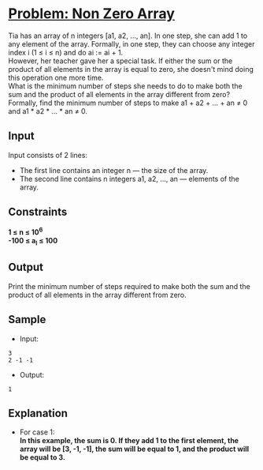 # [Problem: Non Zero Array]([https://my.newtonschool.co/playground/code/0vzuohqzxi2n](https://my.newtonschool.co/playground/code/tugd932i8ek9))

Tia has an array of n integers [a1, a2, …, an]. In one step, she can add 1 to any element of the array. Formally, in one step, they can choose any integer index i (1 ≤ i ≤ n) and do ai := ai + 1.<br>
However, her teacher gave her a special task. If either the sum or the product of all elements in the array is equal to zero, she doesn't mind doing this operation one more time.<br>
What is the minimum number of steps she needs to do to make both the sum and the product of all elements in the array different from zero? Formally, find the minimum number of steps to make a1 + a2 + … + an ≠ 0 and a1 * a2 * … * an ≠ 0.

## Input

Input consists of 2 lines:
- The first line contains an integer n — the size of the array.
- The second line contains n integers a1, a2, …, an — elements of the array.

## Constraints

**1 ≤ n ≤ 10<sup>6</sup> <br>
-100 ≤ a<sub>I</sub> ≤ 100**

## Output

Print the minimum number of steps required to make both the sum and the product of all elements in the array different from zero.

## Sample

- Input:
```
3
2 -1 -1
```

- Output:
```
1
```

## Explanation

- For case 1: <br> **In this example, the sum is 0. If they add 1 to the first element, the array will be [3, -1, -1], the sum will be equal to 1, and the product will be equal to 3.**
